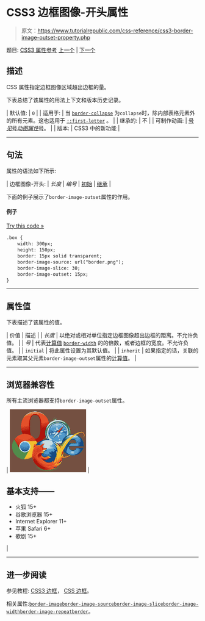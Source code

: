 # CSS3 边框图像-开头属性

> 原文：<https://www.tutorialrepublic.com/css-reference/css3-border-image-outset-property.php>

题目: [CSS3 属性参考](css3-properties.php) [上一个](css3-border-image-property.php) | [下一个](css3-border-image-repeat-property.php)

## 描述

CSS 属性指定边框图像区域超出边框的量。

下表总结了该属性的用法上下文和版本历史记录。

| 默认值: | `0` |
| 适用于: | 当
[`border-collapse`](css-border-collapse-property.php) 为`collapse`时，除内部表格元素外的所有元素。这也适用于 [`::first-letter`](../css-tutorial/css-pseudo-elements.php#first-letter) 。 |
| 继承的: | 不 |
| 可制作动画: | [号*见*号*动图属性*号](css-animatable-properties.php)。 |
| 版本: | CSS3 中的新功能 |

* * *

## 句法

属性的语法如下所示:

| 边框图像-开头: | *长度* &#124; *编号* &#124; [初始](../definitions.php#initial) &#124; [继承](../definitions.php#inherit) |

下面的例子展示了`border-image-outset`属性的作用。

#### 例子

[Try this code »](../codelab.php?topic=css3&file=border-image-outset-property "Try this code using online Editor")

```
.box {
    width: 300px;
    height: 150px;
    border: 15px solid transparent;
    border-image-source: url("border.png");
    border-image-slice: 30;
    border-image-outset: 15px;
}
```

* * *

## 属性值

下表描述了该属性的值。

| 价值 | 描述 |
| *长度* | 以绝对或相对单位指定边框图像超出边框的距离。不允许负值。 |
| *号* | 代表[计算值](../definitions.php#computed-value) [`border-width`](css-border-width-property.php) 的的倍数，或者边框的宽度。不允许负值。 |
| `initial` | 将此属性设置为其默认值。 |
| `inherit` | 如果指定的话，关联的元素取其父元素`border-image-outset`属性的[计算值](../definitions.php#computed-value)。 |

* * *

## 浏览器兼容性

所有主流浏览器都支持`border-image-outset`属性。

| ![Browsers Icon](img/e9331123c77668c1832e541c2fca1002.png) | 

## 基本支持——

*   火狐 15+
*   谷歌浏览器 15+
*   Internet Explorer 11+
*   苹果 Safari 6+
*   歌剧 15+

 |

* * *

## 进一步阅读

参见教程: [CSS3 边框](../css-tutorial/css3-border.php)， [CSS 边框](../css-tutorial/css-border.php)。

相关属性:[`border-image`](css3-border-image-property.php)[`border-image-source`](css3-border-image-source-property.php)[`border-image-slice`](css3-border-image-slice-property.php)[`border-image-width`](css3-border-image-width-property.php)[`border-image-repeat`](css3-border-image-repeat-property.php)[`border`](css-border-property.php)。